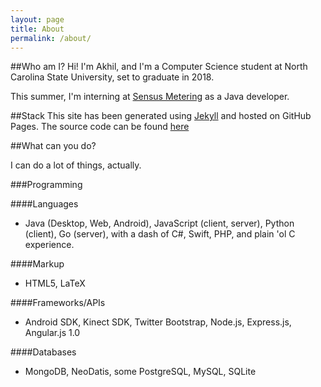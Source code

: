 ```yaml
---
layout: page
title: About
permalink: /about/
---
```


##Who am I?
Hi! I'm Akhil, and I'm a Computer Science student at North Carolina State University, set to graduate in 2018.

This summer, I'm interning at [Sensus Metering](http://sensus.com/web/usca) as a Java developer.


##Stack
This site has been generated using [Jekyll](http://jekyllrb.com/) and hosted on GitHub Pages. The source code can be found [here](https://github.com/akhilcacharya/akhilcacharya.github.io)

##What can you do?

I can do a lot of things, actually.

###Programming

####Languages

* Java (Desktop, Web, Android), JavaScript (client, server), Python (client), Go (server), with a dash of C#, Swift, PHP, and plain 'ol C experience.

####Markup

* HTML5, LaTeX

####Frameworks/APIs

* Android SDK, Kinect SDK, Twitter Bootstrap, Node.js, Express.js, Angular.js 1.0

####Databases

* MongoDB, NeoDatis, some PostgreSQL, MySQL, SQLite
